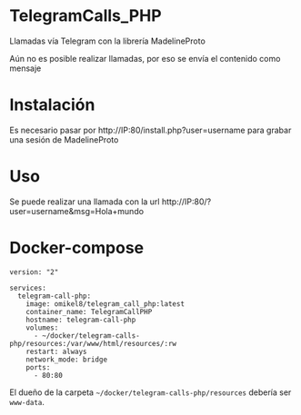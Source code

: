 # TelegramCalls_PHP
Llamadas vía Telegram con la librería MadelineProto

Aún no es posible realizar llamadas, por eso se envía el contenido como mensaje

# Instalación
Es necesario pasar por http://IP:80/install.php?user=username para grabar una sesión de MadelineProto

# Uso
Se puede realizar una llamada con la url http://IP:80/?user=username&msg=Hola+mundo

# Docker-compose
```
version: "2"

services:
  telegram-call-php:
    image: omikel8/telegram_call_php:latest
    container_name: TelegramCallPHP
    hostname: telegram-call-php
    volumes:
      - ~/docker/telegram-calls-php/resources:/var/www/html/resources/:rw
    restart: always
    network_mode: bridge
    ports:
      - 80:80
```

El dueño de la carpeta `~/docker/telegram-calls-php/resources` debería ser `www-data`.